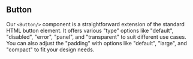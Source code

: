 ## Button

Our `<Button/>` component is a straightforward extension of the standard HTML
button element. It offers various "type" options like "default", "disabled",
"error", "panel", and "transparent" to suit different use cases. You can also
adjust the "padding" with options like "default", "large", and "compact" to fit
your design needs.
